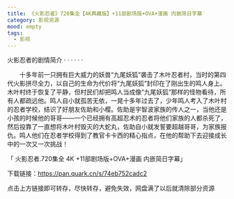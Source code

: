 ```yaml
---
title: 《火影忍者》720集全【4K典藏版】+11部剧场版+OVA+漫画 内嵌简日字幕
category: 影视资源
mood: empty
tags:
  - 影视
---
```


火影忍者的剧情简介 · · · · · ·


　　十多年前一只拥有巨大威力的妖兽“九尾妖狐”袭击了木叶忍者村，当时的第四代火影拼尽全力，以自己的生命为代价将“九尾妖狐”封印在了刚出生的鸣人身上。木叶村终于恢复了平静，但村民们却把鸣人当成像“九尾妖狐”那样的怪物看待，所有人都疏远他。鸣人自小就孤苦无依，一晃十多年过去了，少年鸣人考入了木叶村的忍者学校，结识了好朋友佐助和小樱。佐助是宇智波家族的传人之一，当他还是小孩的时候他的哥哥——一个已经拥有高超忍术的忍者将他们家族的人都杀死了，然后投靠了一直想将木叶村毁灭的大蛇丸，佐助自小就发誓要超越哥哥，为家族报仇。鸣人他们在忍者学校得到了教官卡卡西的精心指点，在他的帮助下去迎接成长中的一次又一次挑战！

「 火影忍者.720集全 4K +11部剧场版+OVA+漫画 内嵌简日字幕」




下载链接：https://pan.quark.cn/s/74eb752cadc2







点击上方链接即可转存，尽快转存，避免失效，网盘满了以后就清除部分资源